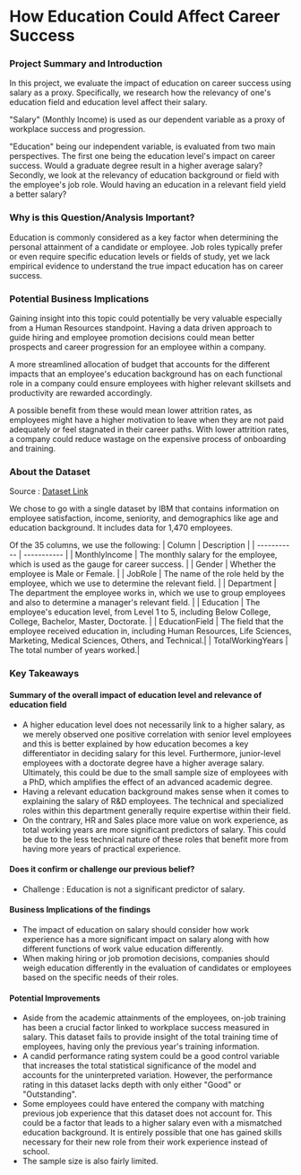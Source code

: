 # How Education Could Affect Career Success

### Project Summary and Introduction
In this project, we evaluate the impact of education on career success using salary as a proxy. Specifically, we research how the relevancy of one's education field and education level affect their salary. 

"Salary" (Monthly Income) is used as our dependent variable as a proxy of workplace success and progression. 

"Education" being our independent variable, is evaluated from two main perspectives. The first one being the education level's impact on career success. Would a graduate degree result in a higher average salary? Secondly, we look at the relevancy of education background or field with the employee's job role. Would having an education in a relevant field yield a better salary?

### Why is this Question/Analysis Important?
Education is commonly considered as a key factor when determining the personal attainment of a candidate or employee. Job roles typically prefer or even require specific education levels or fields of study, yet we lack empirical evidence to understand the true impact education has on career success.

### Potential Business Implications
Gaining insight into this topic could potentially be very valuable especially from a Human Resources standpoint. Having a data driven approach to guide hiring and employee promotion decisions could mean better prospects and career progression for an employee within a company.

A more streamlined allocation of budget that accounts for the different impacts that an employee's education background has on each functional role in a company could ensure employees with higher relevant skillsets and productivity are rewarded accordingly.

A possible benefit from these would mean lower attrition rates, as employees might have a higher motivation to leave when they are not paid adequately or feel stagnated in their career paths. With lower attrition rates, a company could reduce wastage on the expensive process of onboarding and training.

### About the Dataset
Source : [Dataset Link](https://www.kaggle.com/pavansubhasht/ibm-hr-analytics-attrition-dataset)

We chose to go with a single dataset by IBM that contains information on employee satisfaction, income, seniority, and demographics like age and education background. It includes data for 1,470 employees.

Of the 35 columns, we use the following:
| Column      | Description |
| ----------- | ----------- |
| MonthlyIncome       | The monthly salary for the employee, which is used as the gauge for career success.       |
| Gender              | Whether the employee is Male or Female.        |
| JobRole             | The name of the role held by the employee, which we use to determine the relevant field.        |
| Department          | The department the employee works in, which we use to group employees and also to determine a manager's relevant field.        |
| Education           | The employee's education level, from Level 1 to 5, including Below College, College, Bachelor, Master, Doctorate.        |
| EducationField      | The field that the employee received education in, including Human Resources, Life Sciences, Marketing, Medical Sciences, Others, and Technical.|
| TotalWorkingYears   | The total number of years worked.|



### Key Takeaways

#### Summary of the overall impact of education level and relevance of education field
<ul>
  <li>A higher education level does not necessarily link to a higher salary, as we merely observed one positive correlation with senior level employees and this is better explained by how education becomes a key differentiator in deciding salary for this level. Furthermore, junior-level employees with a doctorate degree have a higher average salary. Ultimately, this could be due to the small sample size of employees with a PhD, which amplifies the effect of an advanced academic degree.</li>
  <li>Having a relevant education background makes sense when it comes to explaining the salary of R&D employees. The technical and specialized roles within this department generally require expertise within their field. </li>
  <li>On the contrary, HR and Sales place more value on work experience, as total working years are more significant predictors of salary. This could be due to the less technical nature of these roles that benefit more from having more years of practical experience.</li>
</ul>

#### Does it confirm or challenge our previous belief?
<ul>
    <li>Challenge : Education is not a significant predictor of salary.</li>
</ul>

#### Business Implications of the findings
<ul>
  <li>The impact of education on salary should consider how work experience has a more significant impact on salary along with how different functions of work value education differently.</li>
  <li>When making hiring or job promotion decisions, companies should weigh education differently in the evaluation of candidates or employees based on the specific needs of their roles.</li>
</ul>

#### Potential Improvements
<ul>
  <li>Aside from the academic attainments of the employees, on-job training has been a crucial factor linked to workplace success measured in salary. This dataset fails to provide insight of the total training time of employees, having only the previous year's training information.</li>
  <li>A candid performance rating system could be a good control variable that increases the total statistical significance of the model and accounts for the uninterpreted variation. However, the performance rating in this dataset lacks depth with only either "Good" or "Outstanding".</li>
  <li>Some employees could have entered the company with matching previous job experience that this dataset does not account for. This could be a factor that leads to a higher salary even with a mismatched education background. It is entirely possible that one has gained skills necessary for their new role from their work experience instead of school.</li>
  <li>The sample size is also fairly limited.</li>
</ul>
